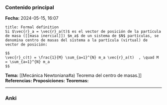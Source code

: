 ### Contenido principal

**Fecha:** 2024-05-15, 16:07

```ad-formal
title: Formal definition
Si $\vec{r}_a = \vec{r}_a(t)$ es el vector de posición de la partícula de masa ([[masa inercial]]) $m_a$ de un sistema de $N$ partículas, se denomina centro de masas del sistema a la partícula (virtual) de vector de posición:

$$
\vec{r}_c(t) = \frac{1}{M} \sum_{a=1}^{N} m_a \vec{r}_a(t)  , \quad M = \sum_{a=1}^{N} m_a
$$
```

**Tema:** [[Mecánica Newtoniana#a) Teorema del centro de masas.]]
**Referencias:**
**Proposiciones:**
**Teoremas:**

---
### Anki
